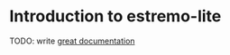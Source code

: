 # Introduction to estremo-lite

TODO: write [great documentation](http://jacobian.org/writing/great-documentation/what-to-write/)
